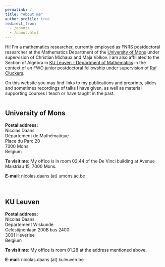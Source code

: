 ```yaml
---
permalink: /
title: "About me"
author_profile: true
redirect_from: 
  - /about/
  - /about.html
---
```


Hi! I'm a mathematics researcher, currently employed as FNRS postdoctoral researcher at the Mathematics Department of the [University of Mons](https://web.umons.ac.be/fs-mathematique/en/home/) under supervision of Christian Michaux and Maja Volkov.
I am also affiliated to the Section of Algebra in [KU Leuven - Department of Mathematics](https://wis.kuleuven.be/algebra) in the context of an FWO junior postdoctoral fellowship under supervision of [Raf Cluckers](https://rcluckers.perso.math.cnrs.fr/).

On this website you may find links to my publications and preprints, slides and sometimes recordings of talks I have given, as well as material supporting courses I teach or have taught in the past.

<style>
  .flex-container {
    display: flex;
    flex-wrap: wrap; /* Allows columns to stack on smaller screens */
    gap: 20px; /* Adjust the space between columns */
  }
  .flex-column {
    flex: 1; /* Each column will take up equal space */
    min-width: 300px; /* Prevents columns from getting too narrow */
  }
  /* Optional: for stacking on smaller screens */
  @media (max-width: 768px) {
    .flex-container {
      flex-direction: column;
    }
  }
</style>

<div class="flex-container">
<div class="flex-column" markdown="1">

## University of Mons

**Postal address:**  
Nicolas Daans  
Département de Mathématique  
Place du Parc 20  
7000 Mons  
Belgium  

**To visit me**: My office is in room 02.44 of the De Vinci building at Avenue Maistriau 15, 7000 Mons.

**E-mail**: nicolas.daans (at) umons.ac.be

</div>
<div class="flex-column" markdown="1">

## KU Leuven

**Postal address:**  
Nicolas Daans  
Departement Wiskunde  
Celestijnenlaan 200B bus 2400  
3001 Heverlee  
Belgium  

**To visit me**: My office is room 01.28 at the address mentioned above.

**E-mail**: nicolas.daans (at) kuleuven.be

</div>
</div>
